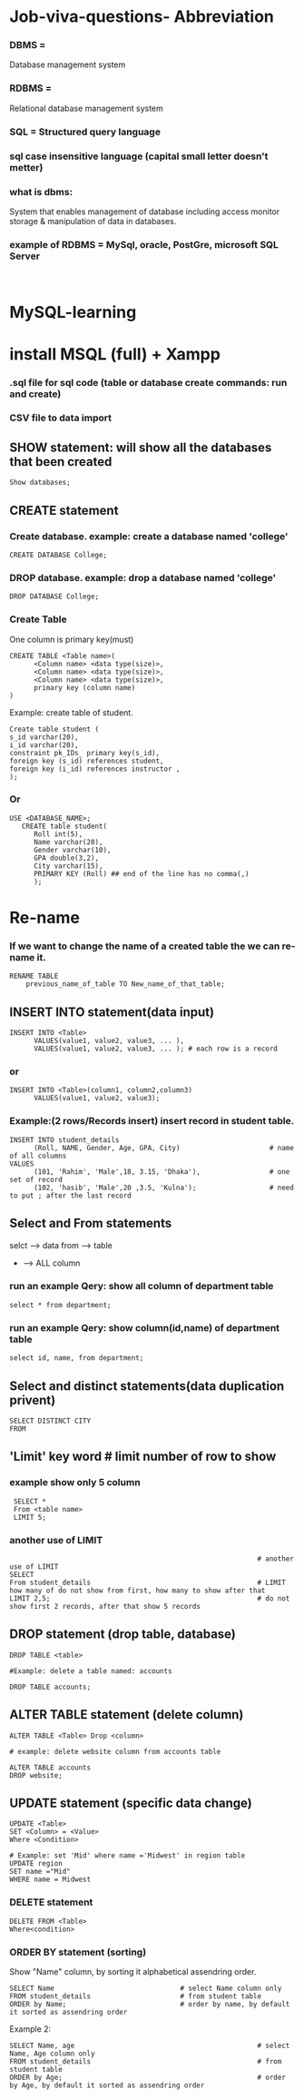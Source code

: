 # Job-viva-questions- Abbreviation
### DBMS = 
Database management system
### RDBMS = 
Relational database management system
### SQL = Structured query language 
### sql case insensitive language (capital small letter doesn't metter)
### what is dbms:
System that enables management of database including access monitor storage & manipulation of data in databases.
### example of RDBMS = MySql, oracle, PostGre, microsoft SQL Server

<br>

# MySQL-learning
# install MSQL (full) + Xampp
### .sql file for sql code (table or database create commands: run and create)
### CSV file to data import

## SHOW statement: will show all the databases that been created
```
Show databases;
```

## CREATE statement 
### Create database. example: create a database named 'college'

```
CREATE DATABASE College;

```
### DROP database. example: drop a database named 'college'
```
DROP DATABASE College;

```

### Create Table
One column is primary key(must)
```
CREATE TABLE <Table name>(
      <Column name> <data type(size)>,
      <Column name> <data type(size)>,
      <Column name> <data type(size)>,
      primary key (column name)
)
```

Example: create table of student.
```
Create table student (
s_id varchar(20),
i_id varchar(20),
constraint pk_IDs_ primary key(s_id),
foreign key (s_id) references student,
foreign key (i_id) references instructor ,
);

```
### Or
```
USE <DATABASE_NAME>;
   CREATE table student(
      Roll int(5),
      Name varchar(20),
      Gender varchar(10),
      GPA double(3,2),
      City varchar(15),
      PRIMARY KEY (Roll) ## end of the line has no comma(,)
      );
```

# Re-name
### If we want to change the name of a created table the we can re-name it.

```
RENAME TABLE
    previous_name_of_table TO New_name_of_that_table;

```

## INSERT INTO statement(data input)
```
INSERT INTO <Table>
      VALUES(value1, value2, value3, ... ),
      VALUES(value1, value2, value3, ... ); # each row is a record 
```
### or
```
INSERT INTO <Table>(column1, column2,column3)
      VALUES(value1, value2, value3);
```
### Example:(2 rows/Records insert)  insert record in student table.
```
INSERT INTO student_details
      (Roll, NAME, Gender, Age, GPA, City)                      # name of all columns
VALUES
      (101, 'Rahim', 'Male',18, 3.15, 'Dhaka'),                 # one set of record
      (102, 'hasib', 'Male',20 ,3.5, 'Kulna');                  # need to put ; after the last record
```

## Select and From statements
selct --> data
from --> table
* --> ALL column
### run an example Qery: show all column of department table 
```
select * from department;
```
### run an example Qery: show column(id,name) of department table 
```
select id, name, from department;
```
## Select and distinct statements(data duplication privent)
```
SELECT DISTINCT CITY
FROM 
```
## 'Limit' key word # limit number of row to show
### example show only 5 column
```
 SELECT *
 From <table name>
 LIMIT 5;
```
### another use of LIMIT
```
                                                             # another use of LIMIT
SELECT                                             
From student_details                                         # LIMIT how many of do not show from first, how many to show after that
LIMIT 2,5;                                                   # do not show first 2 records, after that show 5 records
```


## DROP statement (drop table, database)
```
DROP TABLE <table>

#Example: delete a table named: accounts

DROP TABLE accounts;
```
## ALTER TABLE statement (delete column)


```
ALTER TABLE <Table> Drop <column>

# example: delete website column from accounts table

ALTER TABLE accounts
DROP website;
```

## UPDATE statement (specific data change)
```
UPDATE <Table>
SET <Column> = <Value>
Where <Condition>

# Example: set 'Mid' where name ='Midwest' in region table
UPDATE region
SET name ="Mid"
WHERE name = Midwest

```
### DELETE statement

```
DELETE FROM <Table>
Where<condition>
```
### ORDER BY statement (sorting)
Show "Name" column, by sorting it alphabetical assendring order.
```
SELECT Name                               # select Name column only 
FROM student_details                      # from student table
ORDER by Name;                            # order by name, by default it sorted as assendring order
```
Example 2:
```
SELECT Name, age                                             # select Name, Age column only 
FROM student_details                                         # from student table
ORDER by Age;                                                # order by Age, by default it sorted as assendring order
```

